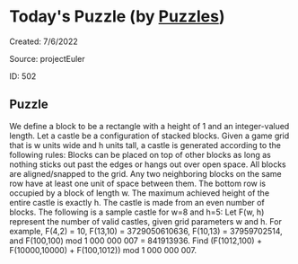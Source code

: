 # Today&#39;s Puzzle (by [Puzzles](https://github.com/michaelfromyeg/vscode-puzzles))

Created: 7&#x2F;6&#x2F;2022

Source: projectEuler

ID: 502

## Puzzle

We define a block to be a rectangle with a height of 1 and an integer-valued length. Let a castle be a configuration of stacked blocks. Given a game grid that is w units wide and h units tall, a castle is generated according to the following rules: Blocks can be placed on top of other blocks as long as nothing sticks out past the edges or hangs out over open space. All blocks are aligned/snapped to the grid. Any two neighboring blocks on the same row have at least one unit of space between them. The bottom row is occupied by a block of length w. The maximum achieved height of the entire castle is exactly h. The castle is made from an even number of blocks. The following is a sample castle for w=8 and h=5: Let F(w, h) represent the number of valid castles, given grid parameters w and h. For example, F(4,2) = 10, F(13,10) = 3729050610636, F(10,13) = 37959702514, and F(100,100) mod 1 000 000 007 = 841913936. Find (F(1012,100) + F(10000,10000) + F(100,1012)) mod 1 000 000 007.
